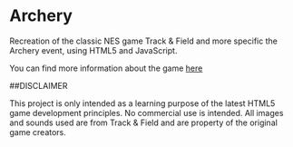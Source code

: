 Archery
=========

Recreation of the classic NES game Track & Field and more specific the Archery event, using HTML5 and JavaScript.

You can find more information about the game [here](http://en.wikipedia.org/wiki/Track_%26_Field_(video_game))

##DISCLAIMER

This project is only intended as a learning purpose of the latest HTML5 game development principles.
No commercial use is intended. All images and sounds used are from Track & Field and are property of the original game creators.



